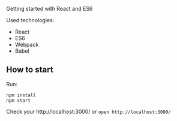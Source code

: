 Getting started with React and ES6

Used technologies:  

- React
- ES6
- Webpack
- Babel

## How to start

Run:  
```
npm install
npm start
```

Check your http://localhost:3000/ or  `open http://localhost:3000/`
